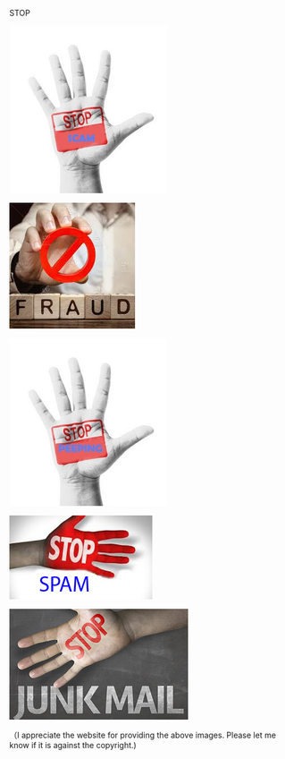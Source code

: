 STOP


![STOP SCAM](https://github.com/ywangnccu/ywang/blob/main/images/STOP/STOP_SCAM.jpg)



![STOP FRAUD](https://github.com/ywangnccu/ywang/blob/main/images/STOP/STOP_FRAUD.jpg)



![STOP PEEPING](https://github.com/ywangnccu/ywang/blob/main/images/STOP/STOP_PEEPING.jpg)



![STOP SPAM](https://github.com/ywangnccu/ywang/blob/main/images/STOP/STOP_SPAM.jpg)


![STOP JUNK MAIL](https://github.com/ywangnccu/ywang/blob/main/images/STOP/STOP_JUNK_MAIL.png)


（I appreciate the website for providing the above images. Please let me know if it is against the copyright.)
